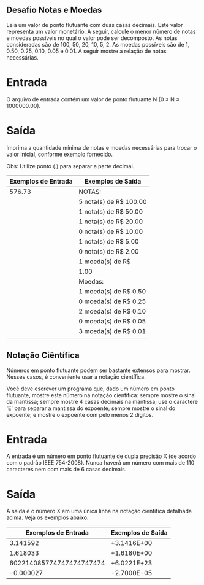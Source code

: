 <h2> Desafio Notas e Moedas </h2>

Leia um valor de ponto flutuante com duas casas decimais. Este valor representa um valor monetário. A seguir, calcule o menor número de notas e moedas possíveis no qual o valor pode ser decomposto. As notas consideradas são de 100, 50, 20, 10, 5, 2. As moedas possíveis são de 1, 0.50, 0.25, 0.10, 0.05 e 0.01. A seguir mostre a relação de notas necessárias.


# Entrada
O arquivo de entrada contém um valor de ponto flutuante N (0 ≤ N ≤ 1000000.00).

# Saída
Imprima a quantidade mínima de notas e moedas necessárias para trocar o valor inicial, conforme exemplo fornecido.

Obs: Utilize ponto (.) para separar a parte decimal.

| Exemplos de Entrada     | Exemplos de Saída |
| ----------- | -------------------------------|
| 576.73     | NOTAS: |
|            |  5 nota(s) de R$ 100.00| 
|            |  1 nota(s) de R$ 50.00|
|            | 1 nota(s) de R$ 20.00|
|            |  0 nota(s) de R$ 10.00|
|            |  1 nota(s) de R$ 5.00|
|            |  0 nota(s) de R$ 2.00|
|             |1 moeda(s) de R$|
|             |1.00|
|             | Moedas: |
|             |  1 moeda(s) de R$ 0.50|
|             | 0 moeda(s) de R$ 0.25|
|             |  2 moeda(s) de R$ 0.10|
|             | 0 moeda(s) de R$ 0.05|
|             | 3 moeda(s) de R$ 0.01|
|             |


<h2> Notação Ciêntífica</h2>

Números em ponto flutuante podem ser bastante extensos para mostrar. Nesses casos, é conveniente usar a notação científica.

Você deve escrever um programa que, dado um número em ponto flutuante, mostre este número na notação científica: sempre mostre o sinal da mantissa; sempre mostre 4 casas decimais na mantissa; use o caractere 'E' para separar a mantissa do expoente; sempre mostre o sinal do expoente; e mostre o expoente com pelo menos 2 dígitos.

# Entrada
A entrada é um número em ponto flutuante de dupla precisão X (de acordo com o padrão IEEE 754-2008). Nunca haverá um número com mais de 110 caracteres nem com mais de 6 casas decimais.

# Saída
A saída é o número X em uma única linha na notação científica detalhada acima. Veja os exemplos abaixo.

| Exemplos de Entrada     | Exemplos de Saída|
| ----------- | ----------- |
| 3.141592     | 	+3.1416E+00      |
|1.618033   | +1.6180E+00        |
|602214085774747474747474  | +6.0221E+23
|-0.000027   |  -2.7000E-05|

